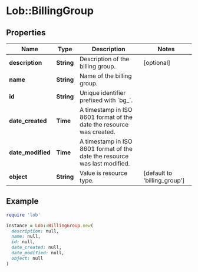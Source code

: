 # Lob::BillingGroup

## Properties

| Name | Type | Description | Notes |
| ---- | ---- | ----------- | ----- |
| **description** | **String** | Description of the billing group. | [optional] |
| **name** | **String** | Name of the billing group. |  |
| **id** | **String** | Unique identifier prefixed with &#x60;bg_&#x60;. |  |
| **date_created** | **Time** | A timestamp in ISO 8601 format of the date the resource was created. |  |
| **date_modified** | **Time** | A timestamp in ISO 8601 format of the date the resource was last modified. |  |
| **object** | **String** | Value is resource type. | [default to &#39;billing_group&#39;] |

## Example

```ruby
require 'lob'

instance = Lob::BillingGroup.new(
  description: null,
  name: null,
  id: null,
  date_created: null,
  date_modified: null,
  object: null
)
```

